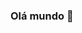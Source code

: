 ### Olá mundo 👋

<!--
**GustavoLima1/GustavoLima1** is a ✨ _special_ ✨ repository because its `README.md` (this file) appears on your GitHub profile.

![Gustavo Lima GitHub stats](https://github-readme-stats.vercel.app/api?username=GustavoLima1&show_icons=true&theme=radical)

Here are some ideas to get you started:

- 🔭 I’m currently working on ...
- 🌱 I’m currently learning ...
- 👯 I’m looking to collaborate on ...
- 🤔 I’m looking for help with ...
- 💬 Ask me about ...
- 📫 How to reach me: ...
- 😄 Pronouns: ...
- ⚡ Fun fact: ...
-->
